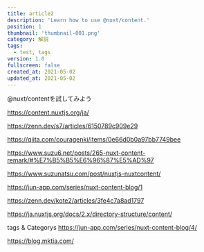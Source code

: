 ```yaml
---
title: article2
description: 'Learn how to use @nuxt/content.'
position: 1
thumbnail: 'thumbnail-001.png'
category: 解説
tags: 
  - test, tags
version: 1.0
fullscreen: false
created_at: 2021-05-02
updated_at: 2021-05-02
---
```


@nuxt/contentを試してみよう

https://content.nuxtjs.org/ja/

https://zenn.dev/s7/articles/6150789c909e29

https://qiita.com/couragenki/items/0e66d0b0a97bb7749bee

https://www.suzu6.net/posts/265-nuxt-content-remark/#%E7%B5%B5%E6%96%87%E5%AD%97

https://www.suzunatsu.com/post/nuxtjs-nuxtcontent/

https://jun-app.com/series/nuxt-content-blog/1

https://zenn.dev/kote2/articles/3fe4c7a8ad1797

https://ja.nuxtjs.org/docs/2.x/directory-structure/content/

tags & Categorys
https://jun-app.com/series/nuxt-content-blog/4/

https://blog.mktia.com/